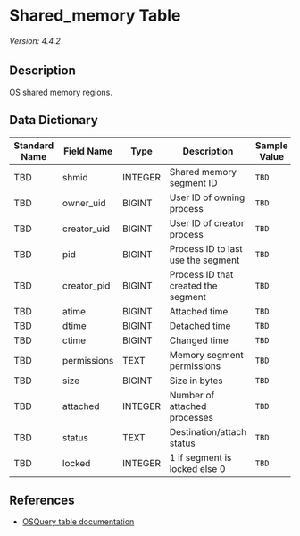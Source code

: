 # Shared_memory Table
###### Version: 4.4.2

## Description
OS shared memory regions.

## Data Dictionary
|Standard Name|Field Name|Type|Description|Sample Value|
|---|---|---|---|---|
|TBD|shmid|INTEGER|Shared memory segment ID|`TBD`|
|TBD|owner_uid|BIGINT|User ID of owning process|`TBD`|
|TBD|creator_uid|BIGINT|User ID of creator process|`TBD`|
|TBD|pid|BIGINT|Process ID to last use the segment|`TBD`|
|TBD|creator_pid|BIGINT|Process ID that created the segment|`TBD`|
|TBD|atime|BIGINT|Attached time|`TBD`|
|TBD|dtime|BIGINT|Detached time|`TBD`|
|TBD|ctime|BIGINT|Changed time|`TBD`|
|TBD|permissions|TEXT|Memory segment permissions|`TBD`|
|TBD|size|BIGINT|Size in bytes|`TBD`|
|TBD|attached|INTEGER|Number of attached processes|`TBD`|
|TBD|status|TEXT|Destination/attach status|`TBD`|
|TBD|locked|INTEGER|1 if segment is locked else 0|`TBD`|

## References
* [OSQuery table documentation](https://osquery.io/schema/current#shared_memory)
